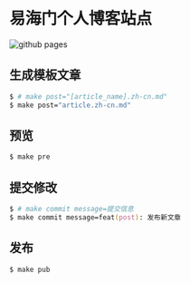 # 易海门个人博客站点

![github pages](https://github.com/yihaimen/yihaimen.github.io/workflows/github%20pages/badge.svg)


## 生成模板文章

```zsh
$ # make post="[article_name].zh-cn.md"
$ make post="article.zh-cn.md"
```

## 预览

```zsh
$ make pre
```

## 提交修改

```zsh
$ # make commit message=提交信息
$ make commit message=feat(post): 发布新文章
```

## 发布

```zsh
$ make pub
```